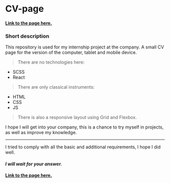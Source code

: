 # CV-page

#### [Link to the page here.](https://pitsuhavladislaw.github.io/CV-page/public/index.html "You are welcome!")

### Short description

This repository is used for my internship project at the company. A small CV page for the version of the computer, tablet and mobile device.

> There are no technologies here:

* SCSS
* React

>There are only classical instruments:

*  HTML
* CSS
* JS

> There is also a responsive layout using Grid and Flexbox.

I hope I will get into your company, this is a chance to try myself in projects, as well as improve my knowledge.

***

 I tried to comply with all the basic and additional requirements, I hope I did well.

#### _I will wait for your answer._

#### [Link to the page here.](https://pitsuhavladislaw.github.io/CV-page/public/index.html "You are welcome!")